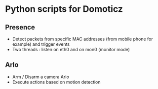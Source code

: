 # Python scripts for Domoticz

## Presence
* Detect packets from specific MAC addresses  (from mobile phone for example) and trigger events
* Two threads : listen on eth0 and on mon0 (monitor mode) 

## Arlo
* Arm / Disarm a camera Arlo
* Execute actions based on motion detection
